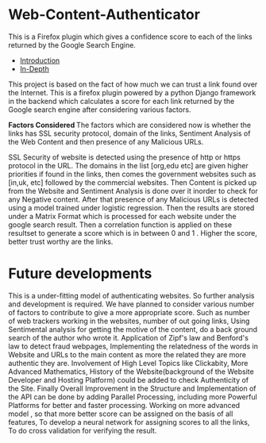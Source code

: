 # Web-Content-Authenticator
This is a Firefox plugin which gives a confidence score to each of the links returned by the Google Search Engine.

<ul>
  <li><a href="#Intro">Introduction</a></li>
    <li><a href="Depth">In-Depth</a></li>
  </ul>
  
  <p id="Intro">This project is based on the fact of how much we can trust a link found over the Internet. This is a firefox plugin powered by a python Django framework in the backend which calculates a score for each link returned by the Google search engine after considering various factors.
  </p>
  
  <p id="Depth">
  <b>Factors Considered </b>
  The factors which are considered now is whether the links has SSL security protocol, domain of the links, Sentiment Analysis of the Web Content and then presence of any Malicious URLs.
  
  SSL Security of website is detected using the presence of http or https protocol in the URL.
  The domains in the list [org,edu etc] are given higher priorities if found in the links, then comes the government websites such as [in,uk, etc] followed by the commercial websites.
  Then Content is picked up from the Website and Sentiment Analysis is done over it inorder to check for any Negative content.
  After that presence of any Malicious URLs is detected using a model trained under logistic regression.
  Then the results are stored under a Matrix Format which is processed for each website under the google search result.
  Then a correlation function is applied on these resultset to generate a score which is in between 0 and 1 . Higher the score, better trust worthy are the links.
  </p>
  
# Future developments
This is a under-fitting model of authenticating websites. So further analysis and development is required.
We have planned to consider various number of factors to contribute to give a more appropriate score. Such as number of web trackers working in the websites, number of out going links, Using Sentimental analysis for getting the motive of the content, do a back ground search of the author who wrote it.
Application of Zipf's law and Benford's law to detect fraud webpages, Implementing the relatedness of the words in Website and URLs to the main content as more the related they are more authentic they are.
Involvement of High Level Topics like Clickabity, More Advanced Mathematics, History of the Website(background of the Website Developer and Hosting Platform) could be added to check Authenticity of the Site.
Finally Overall Improvement in the Structure and Implementation of the API can be done by adding Parallel Processing, including more Powerful Platforms for better and faster processing.
Working on more advanced model , so that more better score can be assigned on the basis of all features, To develop a neural network for assigning scores to all the links, To do cross validation for verifying the result. 
